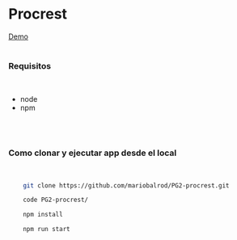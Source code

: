# Procrest

[Demo](https://procrest.netlify.app/)
<br>
<br>

### Requisitos
<br>

- node
- npm
<br>
<br>

### Como clonar y ejecutar app desde el local
<br>

```zsh
    git clone https://github.com/mariobalrod/PG2-procrest.git

    code PG2-procrest/

    npm install

    npm run start
```
